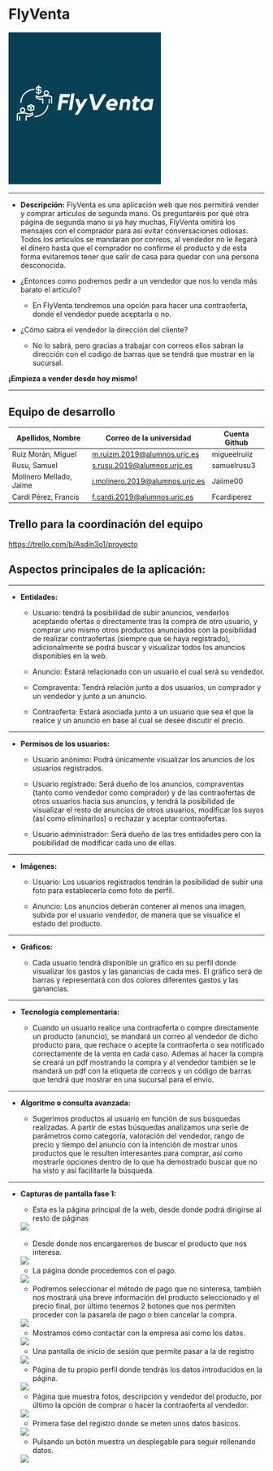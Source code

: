# **FlyVenta**

<div>
<img src="Resources\Logos\LogoReadme.jpeg" width="300px">
</p>
</div>

***
* **Descripción:**
FlyVenta es una aplicación web que nos permitirá vender y comprar artículos de segunda mano. Os preguntaréis por qué otra página de segunda mano si ya hay muchas, FlyVenta omitirá los mensajes con el comprador para así evitar conversaciones odiosas.
Todos los articulos se mandaran por correos, al vendedor no le llegará el dinero hasta que el comprador no confirme el producto y de esta forma evitaremos tener que salir de casa para quedar con una persona desconocida. 

* ¿Entonces como podremos pedir a un vendedor que nos lo venda más barato el articulo? 

    - En FlyVenta tendremos una opción para hacer una contraoferta, donde el vendedor puede aceptarla o no.

* ¿Cómo sabra el vendedor la dirección del cliente? 

    - No lo sabrá, pero gracias a trabajar con correos ellos sabran la dirección con el codigo de barras que se tendrá que mostrar en la sucursal.


**¡Empieza a vender desde hoy mismo!**
***

## Equipo de desarrollo
| **Apellidos, Nombre**   | **Correo de la universidad**     | **Cuenta Github** |
|-------------------------|----------------------------------|-------------------|
| Ruiz Morán, Miguel      | m.ruizm.2019@alumnos.urjc.es     | migueelruiiz      |
| Rusu, Samuel            | s.rusu.2019@alumnos.urjc.es      | samuelrusu3       |
| Molinero Mellado, Jaime | j.molinero.2019@alumnos.urjc.es  | Jaiime00          |
| Cardi Pérez, Francis    | f.cardi.2019@alumnos.urjc.es     | Fcardiperez       |

## Trello para la coordinación del equipo

https://trello.com/b/Asdin3o1/proyecto

## Aspectos principales de la aplicación:


***
* **Entidades:**
    - Usuario: tendrá la posibilidad de subir anuncios, venderlos aceptando ofertas o directamente tras la compra de otro usuario, y comprar uno mismo otros productos anunciados con la posibilidad de realizar contraofertas (siempre que se haya registrado), adicionalmente se podrá buscar y visualizar todos los anuncios disponibles en la web.

    - Anuncio: Estará relacionado con un usuario el cual será su vendedor.

    - Compraventa: Tendrá relación junto a dos usuarios, un comprador y un vendedor y junto a un anuncio.

    - Contraoferta: Estará asociada junto a un usuario que sea el que la realice y un anuncio en base al cual se desee discutir el precio.

***
* **Permisos de los usuarios:**

    - Usuario anónimo: Podrá únicamente visualizar los anuncios de los usuarios registrados.

    - Usuario registrado: Será dueño de los anuncios, compraventas (tanto como vendedor como comprador) y de las contraofertas de otros usuarios hacia sus anuncios, y tendrá la posibilidad de visualizar el resto de anuncios de otros usuarios, modificar los suyos (así como eliminarlos) o rechazar y aceptar contraofertas.

    - Usuario administrador: Será dueño de las tres entidades pero con la posibilidad de modificar cada uno de ellas.

***
* **Imágenes:**

    - Usuario: Los usuarios registrados tendrán la posibilidad de subir una foto para establecerla como foto de perfil.

    - Anuncio: Los anuncios deberán contener al menos una imagen, subida por el usuario vendedor, de manera que se visualice el estado del producto.

***
* **Gráficos:**

    - Cada usuario tendrá disponible un gráfico en su perfil donde visualizar los gastos y las ganancias de cada mes. El gráfico será de barras y representará con dos colores diferentes gastos y las ganancias.

***
* **Tecnología complementaria:**

    - Cuando un usuario realice una contraoferta o compre directamente un producto (anuncio), se mandará un correo al vendedor de dicho producto para, que rechace o acepte la contraoferta o sea notificado correctamente de la venta en cada caso. Ademas al hacer la compra se creará un pdf mostrando la compra y al vendedor también se le mandará un pdf con la etiqueta de correos y un código de barras que tendrá que mostrar en una sucursal para el envio.

***
* **Algoritmo o consulta avanzada:**

    - Sugerimos productos al usuario en función de sus búsquedas realizadas. A partir de estas búsquedas analizamos una serie de parámetros como categoría, valoración del vendedor, rango de precio y tiempo del anuncio con la intención de mostrar unos productos que le resulten interesantes para comprar, así como mostrarle opciones dentro de lo que ha demostrado buscar que no ha visto y así facilitarle la búsqueda.
    
***
* **Capturas de pantalla fase 1:**
    
    - Esta es la página principal de la web, desde donde podrá dirigirse al resto de páginas
    <div>
    <img src="img\screenshot_fase1\index.png">
    </p>
    </div>
     
    - Desde donde nos encargaremos de buscar el producto que nos interesa.
    <div>
    <a><img src="img\screenshot_fase1\busqueda.png"></a>
    </div>
    
    - La página donde procedemos con el pago.
    <div>
    <a><img src="img\screenshot_fase1\checkout.png"></a>
    </div>

    - Podremos seleccionar el método de pago que no sinteresa, también nos mostrará una breve información del producto seleccionado y el precio final, por último tenemos 2 botones que nos permiten proceder con la pasarela de pago o bien cancelar la compra.
    <div>
    <a><img src="img\screenshot_fase1\compra.png"></a>
    </div>

    - Mostramos cómo contactar con la empresa así como los datos.
    <div>
    <a><img src="img\screenshot_fase1\contact.png"></a>
    </div>

    - Una pantalla de inicio de sesión que permite pasar a la de registro
    <div>
    <a><img src="img\screenshot_fase1\login.png"></a>
    </div>

    - Página de tu propio perfil donde tendrás los datos introducidos en la página.
    <div>
    <a><img src="img\screenshot_fase1\perfil.png"></a>
    </div>

    - Página que muestra fotos, descripción y vendedor del producto, por último la opción de comprar o hacer la contraoferta al vendedor. 
    <div>
    <a><img src="img\screenshot_fase1\producto.png"></a>
    </div>

    - Primera fase del registro donde se meten unos datos básicos.
    <div>
    <a><img src="img\screenshot_fase1\registro.png"></a>
    </div>

    - Pulsando un botón muestra un desplegable para seguir rellenando datos.
    <div>
    <a><img src="img\screenshot_fase1\segundaFaseRegistro.png"></a>
    </div>



